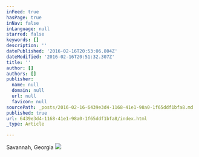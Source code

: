 ```yaml
---
inFeed: true
hasPage: true
inNav: false
inLanguage: null
starred: false
keywords: []
description: ''
datePublished: '2016-02-16T20:53:06.804Z'
dateModified: '2016-02-16T20:51:32.307Z'
title: ''
author: []
authors: []
publisher:
  name: null
  domain: null
  url: null
  favicon: null
sourcePath: _posts/2016-02-16-6439e3d4-1168-41e1-98a0-1f65ddf1bfa8.md
published: true
url: 6439e3d4-1168-41e1-98a0-1f65ddf1bfa8/index.html
_type: Article

---
```

Savannah, Georgia
![](https://the-grid-user-content.s3-us-west-2.amazonaws.com/348873f5-4a7b-4b16-84d9-579923d898b3.jpg)
